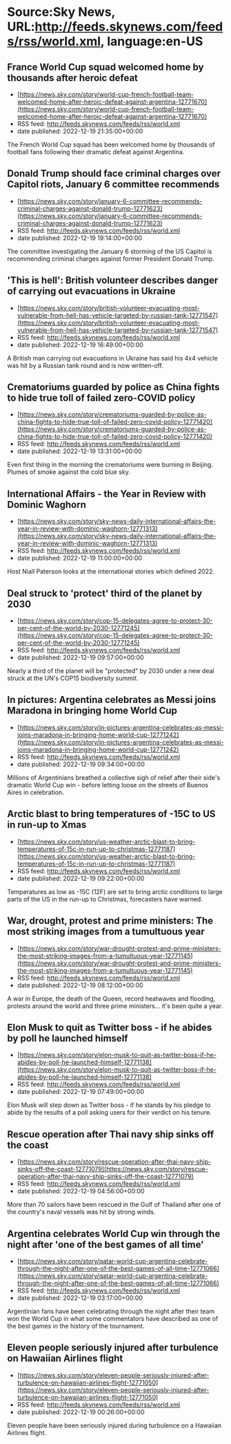 # Source:Sky News, URL:http://feeds.skynews.com/feeds/rss/world.xml, language:en-US

## France World Cup squad welcomed home by thousands after heroic defeat
 - [https://news.sky.com/story/world-cup-french-football-team-welcomed-home-after-heroic-defeat-against-argentina-12771670](https://news.sky.com/story/world-cup-french-football-team-welcomed-home-after-heroic-defeat-against-argentina-12771670)
 - RSS feed: http://feeds.skynews.com/feeds/rss/world.xml
 - date published: 2022-12-19 21:35:00+00:00

The French World Cup squad has been welcomed home by thousands of football fans following their dramatic defeat against Argentina.

## Donald Trump should face criminal charges over Capitol riots, January 6 committee recommends
 - [https://news.sky.com/story/january-6-committee-recommends-criminal-charges-against-donald-trump-12771623](https://news.sky.com/story/january-6-committee-recommends-criminal-charges-against-donald-trump-12771623)
 - RSS feed: http://feeds.skynews.com/feeds/rss/world.xml
 - date published: 2022-12-19 19:14:00+00:00

The committee investigating the January 6 storming of the US Capitol is recommending criminal charges against former President Donald Trump.

## 'This is hell': British volunteer describes danger of carrying out evacuations in Ukraine
 - [https://news.sky.com/story/british-volunteer-evacuating-most-vulnerable-from-hell-has-vehicle-targeted-by-russian-tank-12771547](https://news.sky.com/story/british-volunteer-evacuating-most-vulnerable-from-hell-has-vehicle-targeted-by-russian-tank-12771547)
 - RSS feed: http://feeds.skynews.com/feeds/rss/world.xml
 - date published: 2022-12-19 16:49:00+00:00

A British man carrying out evacuations in Ukraine has said his 4x4 vehicle was hit by a Russian tank round and is now written-off.

## Crematoriums guarded by police as China fights to hide true toll of failed zero-COVID policy
 - [https://news.sky.com/story/crematoriums-guarded-by-police-as-china-fights-to-hide-true-toll-of-failed-zero-covid-policy-12771420](https://news.sky.com/story/crematoriums-guarded-by-police-as-china-fights-to-hide-true-toll-of-failed-zero-covid-policy-12771420)
 - RSS feed: http://feeds.skynews.com/feeds/rss/world.xml
 - date published: 2022-12-19 13:31:00+00:00

Even first thing in the morning the crematoriums were burning in Beijing. Plumes of smoke against the cold blue sky.

## International Affairs - the Year in Review with Dominic Waghorn
 - [https://news.sky.com/story/sky-news-daily-international-affairs-the-year-in-review-with-dominic-waghorn-12771313](https://news.sky.com/story/sky-news-daily-international-affairs-the-year-in-review-with-dominic-waghorn-12771313)
 - RSS feed: http://feeds.skynews.com/feeds/rss/world.xml
 - date published: 2022-12-19 11:00:00+00:00

Host Niall Paterson looks at the international stories which defined 2022.

## Deal struck to 'protect' third of the planet by 2030
 - [https://news.sky.com/story/cop-15-delegates-agree-to-protect-30-per-cent-of-the-world-by-2030-12771245](https://news.sky.com/story/cop-15-delegates-agree-to-protect-30-per-cent-of-the-world-by-2030-12771245)
 - RSS feed: http://feeds.skynews.com/feeds/rss/world.xml
 - date published: 2022-12-19 09:57:00+00:00

Nearly a third of the planet will be "protected" by 2030 under a new deal struck at the UN's COP15 biodiversity summit.

## In pictures: Argentina celebrates as Messi joins Maradona in bringing home World Cup
 - [https://news.sky.com/story/in-pictures-argentina-celebrates-as-messi-joins-maradona-in-bringing-home-world-cup-12771242](https://news.sky.com/story/in-pictures-argentina-celebrates-as-messi-joins-maradona-in-bringing-home-world-cup-12771242)
 - RSS feed: http://feeds.skynews.com/feeds/rss/world.xml
 - date published: 2022-12-19 09:34:00+00:00

Millions of Argentinians breathed a collective sigh of relief after their side's dramatic World Cup win - before letting loose on the streets of Buenos Aires in celebration.

## Arctic blast to bring temperatures of -15C to US in run-up to Xmas
 - [https://news.sky.com/story/us-weather-arctic-blast-to-bring-temperatures-of-15c-in-run-up-to-christmas-12771187](https://news.sky.com/story/us-weather-arctic-blast-to-bring-temperatures-of-15c-in-run-up-to-christmas-12771187)
 - RSS feed: http://feeds.skynews.com/feeds/rss/world.xml
 - date published: 2022-12-19 09:22:00+00:00

Temperatures as low as -15C (12F) are set to bring arctic conditions to large parts of the US in the run-up to Christmas, forecasters have warned.

## War, drought, protest and prime ministers: The most striking images from a tumultuous year
 - [https://news.sky.com/story/war-drought-protest-and-prime-ministers-the-most-striking-images-from-a-tumultuous-year-12771145](https://news.sky.com/story/war-drought-protest-and-prime-ministers-the-most-striking-images-from-a-tumultuous-year-12771145)
 - RSS feed: http://feeds.skynews.com/feeds/rss/world.xml
 - date published: 2022-12-19 08:12:00+00:00

A war in Europe, the death of the Queen, record heatwaves and flooding, protests around the world and three prime ministers... it's been quite a year.

## Elon Musk to quit as Twitter boss - if he abides by poll he launched himself
 - [https://news.sky.com/story/elon-musk-to-quit-as-twitter-boss-if-he-abides-by-poll-he-launched-himself-12771138](https://news.sky.com/story/elon-musk-to-quit-as-twitter-boss-if-he-abides-by-poll-he-launched-himself-12771138)
 - RSS feed: http://feeds.skynews.com/feeds/rss/world.xml
 - date published: 2022-12-19 07:49:00+00:00

Elon Musk will step down as Twitter boss - if he stands by his pledge to abide by the results of a poll asking users for their verdict on his tenure.

## Rescue operation after Thai navy ship sinks off the coast
 - [https://news.sky.com/story/rescue-operation-after-thai-navy-ship-sinks-off-the-coast-12771079](https://news.sky.com/story/rescue-operation-after-thai-navy-ship-sinks-off-the-coast-12771079)
 - RSS feed: http://feeds.skynews.com/feeds/rss/world.xml
 - date published: 2022-12-19 04:56:00+00:00

More than 70 sailors have been rescued in the Gulf of Thailand after one of the country's naval vessels was hit by strong winds.

## Argentina celebrates World Cup win through the night after 'one of the best games of all time'
 - [https://news.sky.com/story/qatar-world-cup-argentina-celebrate-through-the-night-after-one-of-the-best-games-of-all-time-12771066](https://news.sky.com/story/qatar-world-cup-argentina-celebrate-through-the-night-after-one-of-the-best-games-of-all-time-12771066)
 - RSS feed: http://feeds.skynews.com/feeds/rss/world.xml
 - date published: 2022-12-19 03:17:00+00:00

Argentinian fans have been celebrating through the night after their team won the World Cup in what some commentators have described as one of the best games in the history of the tournament.

## Eleven people seriously injured after turbulence on Hawaiian Airlines flight
 - [https://news.sky.com/story/eleven-people-seriously-injured-after-turbulence-on-hawaiian-airlines-flight-12771050](https://news.sky.com/story/eleven-people-seriously-injured-after-turbulence-on-hawaiian-airlines-flight-12771050)
 - RSS feed: http://feeds.skynews.com/feeds/rss/world.xml
 - date published: 2022-12-19 00:26:00+00:00

Eleven people have been seriously injured during turbulence on a Hawaiian Airlines flight.

